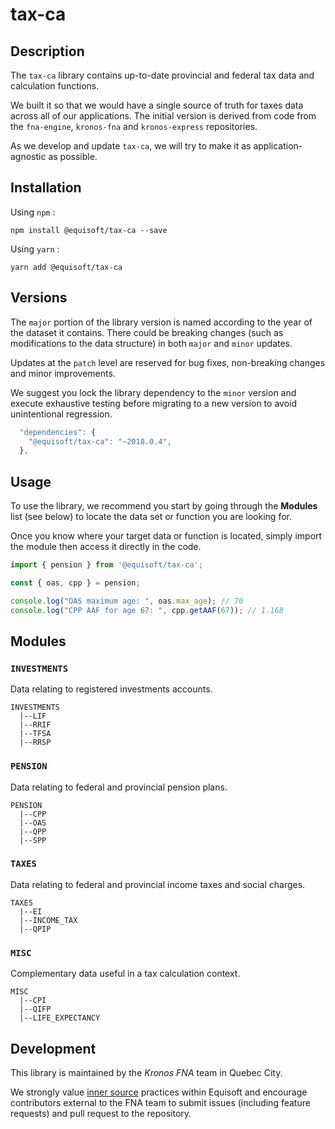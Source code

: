 # tax-ca

## Description

The `tax-ca` library contains up-to-date provincial and federal tax data and calculation functions.

We built it so that we would have a single source of truth for taxes data across all of our applications.  The initial version is derived from code from the `fna-engine`, `kronos-fna` and `kronos-express` repositories.

As we develop and update `tax-ca`, we will try to make it as application-agnostic as possible.

## Installation

Using `npm` : 
```
npm install @equisoft/tax-ca --save
```

Using `yarn` :
```
yarn add @equisoft/tax-ca
```

## Versions

The `major` portion of the library version is named according to the year of the dataset it contains. There could be breaking changes (such as modifications to the data structure) in both `major` and `minor` updates.

Updates at the `patch` level are reserved for bug fixes, non-breaking changes and minor improvements.

We suggest you lock the library dependency to the `minor` version and execute exhaustive testing before migrating to a new version to avoid unintentional regression.

```javascript
  "dependencies": {
    "@equisoft/tax-ca": "~2018.0.4",
  },
```


## Usage

To use the library, we recommend you start by going through the **Modules** list (see below) to locate the data set or function you are looking for.

Once you know where your target data or function is located, simply import the module then access it directly in the code.

```javascript
import { pension } from '@equisoft/tax-ca';

const { oas, cpp } = pension;

console.log("OAS maximum age: ", oas.max_age); // 70
console.log("CPP AAF for age 67: ", cpp.getAAF(67)); // 1.168
```


## Modules

### `INVESTMENTS`

Data relating to registered investments accounts.

```
INVESTMENTS
  |--LIF
  |--RRIF
  |--TFSA
  |--RRSP
```

### `PENSION`

Data relating to federal and provincial pension plans.

```
PENSION
  |--CPP
  |--OAS
  |--QPP
  |--SPP
```

### `TAXES`

Data relating to federal and provincial income taxes and social charges.

```
TAXES
  |--EI
  |--INCOME_TAX
  |--QPIP
```

### `MISC`

Complementary data useful in a tax calculation context.

```
MISC
  |--CPI
  |--QIFP
  |--LIFE_EXPECTANCY
```


## Development

This library is maintained by the _Kronos FNA_ team in Quebec City.

We strongly value [inner source](https://en.wikipedia.org/wiki/Inner_source) practices within Equisoft and encourage contributors external to the FNA team to submit issues (including feature requests) and pull request to the repository. 
